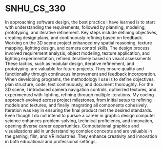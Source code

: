 # SNHU_CS_330
In approaching software design, the best practice I have learned is to start with understanding the requirements, followed by planning, modeling, prototyping, and iterative refinement. Key steps include defining objectives, creating design plans, and continuously refining based on feedback.
  Working on the 3D scene project enhanced my spatial reasoning, texture mapping, lighting design, and camera control skills. The design process involved requirement analysis, object modeling, texture application, and lighting experimentation, refined iteratively based on visual assessments.
  These tactics, such as modular design, iterative refinement, and prototyping, are valuable for future projects. They ensure quality and functionality through continuous improvement and feedback incorporation.
  When developing programs, the methodology I use is to define objectives, plan structure, code, test continuously, and document thoroughly. For the 3D scene, I introduced camera navigation controls, optimized textures, and experimented with lighting, refining through multiple iterations.
  My coding approach evolved across project milestones, from initial setup to refining models and textures, and finally integrating all components cohesively. Iteration was key in ensuring the final product met the desired standards.
  Even though I do not intend to pursue a career in graphic design computer science enhances problem-solving, technical proficiency, and innovation, opening diverse career opportunities. Computational graphics and visualizations aid in understanding complex concepts and are valuable in the gaming, film, and VR industries. They enhance creativity and innovation in both educational and professional settings.
